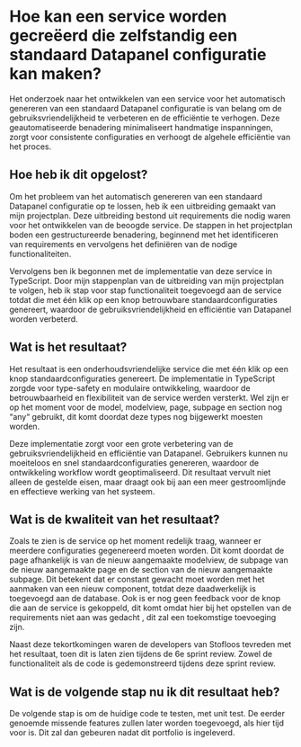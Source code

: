 # Hoe kan een service worden gecreëerd die zelfstandig een standaard Datapanel configuratie kan maken?
Het onderzoek naar het ontwikkelen van een service voor het automatisch genereren van een standaard Datapanel configuratie is van belang om de gebruiksvriendelijkheid te verbeteren en de efficiëntie te verhogen. Deze geautomatiseerde benadering minimaliseert handmatige inspanningen, zorgt voor consistente configuraties en verhoogt de algehele efficiëntie van het proces.

## Hoe heb ik dit opgelost?
Om het probleem van het automatisch genereren van een standaard Datapanel configuratie op te lossen, heb ik een uitbreiding gemaakt van mijn projectplan. Deze uitbreiding bestond uit requirements die nodig waren voor het ontwikkelen van de beoogde service. De stappen in het projectplan boden een gestructureerde benadering, beginnend met het identificeren van requirements en vervolgens het definiëren van de nodige functionaliteiten. 

Vervolgens ben ik begonnen met de implementatie van deze service in TypeScript. Door mijn stappenplan van de uitbreiding van mijn projectplan te volgen, heb ik stap voor stap functionaliteit toegevoegd aan de service totdat die met één klik op een knop betrouwbare standaardconfiguraties genereert, waardoor de gebruiksvriendelijkheid en efficiëntie van Datapanel worden verbeterd.

## Wat is het resultaat?
Het resultaat is een onderhoudsvriendelijke service die met één klik op een knop standaardconfiguraties genereert. De implementatie in TypeScript zorgde voor type-safety en modulaire ontwikkeling, waardoor de betrouwbaarheid en flexibiliteit van de service werden versterkt. Wel zijn er op het moment voor de model, modelview, page, subpage en section nog “any“ gebruikt, dit komt doordat deze types nog bijgewerkt moesten worden.

Deze implementatie zorgt voor een grote verbetering van de gebruiksvriendelijkheid en efficiëntie van Datapanel. Gebruikers kunnen nu moeiteloos en snel standaardconfiguraties genereren, waardoor de ontwikkeling workflow wordt geoptimaliseerd. Dit resultaat vervult niet alleen de gestelde eisen, maar draagt ook bij aan een meer gestroomlijnde en effectieve werking van het systeem.

## Wat is de kwaliteit van het resultaat?
Zoals te zien is de service op het moment redelijk traag, wanneer er meerdere configuraties gegenereerd moeten worden. Dit komt doordat de page afhankelijk is van de nieuw aangemaakte modelview, de subpage van de nieuw aangemaakte page en de section van de nieuw aangemaakte subpage. Dit betekent dat er constant gewacht moet worden met het aanmaken van een nieuw component, totdat deze daadwerkelijk is toegevoegd aan de database.
Ook is er nog geen feedback voor de knop die aan de service is gekoppeld, dit komt omdat hier bij het opstellen van de requirements niet aan was gedacht , dit zal een toekomstige toevoeging zijn.

Naast deze tekortkomingen waren de developers van Stofloos tevreden met het resultaat, toen dit is laten zien tijdens de 6e sprint review. Zowel de functionaliteit als de code is gedemonstreerd tijdens deze sprint review.

## Wat is de volgende stap nu ik dit resultaat heb?
De volgende stap is om de huidige code te testen, met unit test. De eerder genoemde missende features zullen later worden toegevoegd, als hier tijd voor is. Dit zal dan gebeuren nadat dit portfolio is ingeleverd.

